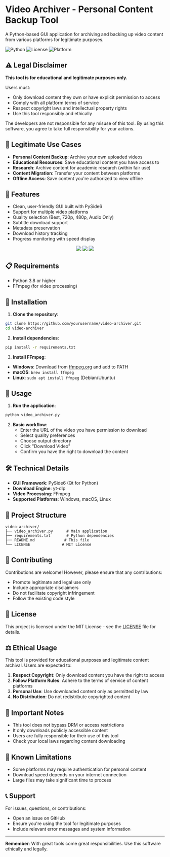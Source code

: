 # Video Archiver - Personal Content Backup Tool

A Python-based GUI application for archiving and backing up video content from various platforms for legitimate purposes.

![Python](https://img.shields.io/badge/python-3.8+-blue.svg)
![License](https://img.shields.io/badge/license-MIT-green.svg)
![Platform](https://img.shields.io/badge/platform-Windows%20%7C%20macOS%20%7C%20Linux-lightgrey.svg)

## ⚠️ Legal Disclaimer

**This tool is for educational and legitimate purposes only.**

Users must:
- Only download content they own or have explicit permission to access
- Comply with all platform terms of service
- Respect copyright laws and intellectual property rights
- Use this tool responsibly and ethically

The developers are not responsible for any misuse of this tool. By using this software, you agree to take full responsibility for your actions.

## 🎯 Legitimate Use Cases

- **Personal Content Backup**: Archive your own uploaded videos
- **Educational Resources**: Save educational content you have access to
- **Research**: Archive content for academic research (within fair use)
- **Content Migration**: Transfer your content between platforms
- **Offline Access**: Save content you're authorized to view offline

## 🚀 Features

- Clean, user-friendly GUI built with PySide6
- Support for multiple video platforms
- Quality selection (Best, 720p, 480p, Audio Only)
- Subtitle download support
- Metadata preservation
- Download history tracking
- Progress monitoring with speed display

<p align="center">
  <img src="https://github.com/leonelpedroza/VideoDownloader/blob/main/screenshots/Screenshot1.png">
  <img src="https://github.com/leonelpedroza/VideoDownloader/blob/main/screenshots/Screenshot2.png">
  <img src="https://github.com/leonelpedroza/VideoDownloader/blob/main/screenshots/Screenshot3.png">
</p>




## 📋 Requirements

- Python 3.8 or higher
- FFmpeg (for video processing)

## 🔧 Installation

1. **Clone the repository**:
```bash
git clone https://github.com/yourusername/video-archiver.git
cd video-archiver
```

2. **Install dependencies**:
```bash
pip install -r requirements.txt
```

3. **Install FFmpeg**:
- **Windows**: Download from [ffmpeg.org](https://ffmpeg.org/download.html) and add to PATH
- **macOS**: `brew install ffmpeg`
- **Linux**: `sudo apt install ffmpeg` (Debian/Ubuntu)

## 📖 Usage

1. **Run the application**:
```bash
python video_archiver.py
```

2. **Basic workflow**:
   - Enter the URL of the video you have permission to download
   - Select quality preferences
   - Choose output directory
   - Click "Download Video"
   - Confirm you have the right to download the content

## 🛠️ Technical Details

- **GUI Framework**: PySide6 (Qt for Python)
- **Download Engine**: yt-dlp
- **Video Processing**: FFmpeg
- **Supported Platforms**: Windows, macOS, Linux

## 📁 Project Structure

```
video-archiver/
├── video_archiver.py      # Main application
├── requirements.txt       # Python dependencies
├── README.md             # This file
└── LICENSE              # MIT License
```

## 🤝 Contributing

Contributions are welcome! However, please ensure that any contributions:
- Promote legitimate and legal use only
- Include appropriate disclaimers
- Do not facilitate copyright infringement
- Follow the existing code style

## 📄 License

This project is licensed under the MIT License - see the [LICENSE](LICENSE) file for details.

## ⚖️ Ethical Usage

This tool is provided for educational purposes and legitimate content archival. Users are expected to:

1. **Respect Copyright**: Only download content you have the right to access
2. **Follow Platform Rules**: Adhere to the terms of service of content platforms
3. **Personal Use**: Use downloaded content only as permitted by law
4. **No Distribution**: Do not redistribute copyrighted content

## 🚨 Important Notes

- This tool does not bypass DRM or access restrictions
- It only downloads publicly accessible content
- Users are fully responsible for their use of this tool
- Check your local laws regarding content downloading

## 🐛 Known Limitations

- Some platforms may require authentication for personal content
- Download speed depends on your internet connection
- Large files may take significant time to process

## 📞 Support

For issues, questions, or contributions:
- Open an issue on GitHub
- Ensure you're using the tool for legitimate purposes
- Include relevant error messages and system information

---

**Remember**: With great tools come great responsibilities. Use this software ethically and legally.
